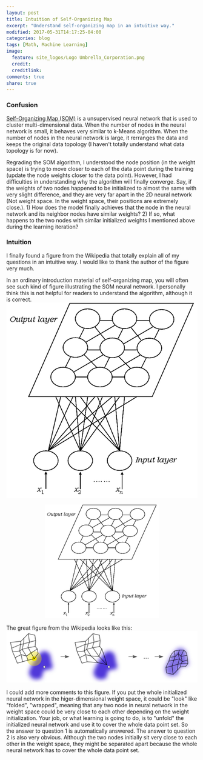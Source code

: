 ```yaml
---
layout: post
title: Intuition of Self-Organizing Map
excerpt: "Understand self-organizing map in an intuitive way."
modified: 2017-05-31T14:17:25-04:00
categories: blog
tags: [Math, Machine Learning]
image:
  feature: site_logos/Logo Umbrella_Corporation.png
  credit: 
  creditlink: 
comments: true
share: true
---
```


### Confusion

[Self-Organizing Map (SOM)](https://en.wikipedia.org/wiki/Self-organizing_map) is a unsupervised neural network that is used to cluster multi-dimensional data. When the number of nodes in the neural network is small, it behaves very similar to k-Means algorithm. When the number of nodes in the neural network is large, it rerranges the data and keeps the original data topology (I haven't totally understand what data topology is for now).

Regrading the SOM algorithm, I understood the node position (in the weight space) is trying to move closer to each of the data point during the training (update the node weights closer to the data point). However, I had difficulties in understanding why the algorithm will finally converge. Say, if the weights of two nodes happened to be initialized to almost the same with very slight difference, and they are very far apart in the 2D neural network (Not weight space. In the weight space, their positions are extremely close.). 1) How does the model finally achieves that the node in the neural network and its neighbor nodes have similar weights? 2) If so, what happens to the two nodes with similar initialized weights I mentioned above during the learning iteration?

### Intuition

I finally found a figure from the Wikipedia that totally explain all of my questions in an intuitive way. I would like to thank the author of the figure very much.

In an ordinary introduction material of self-organizing map, you will often see such kind of figure illustrating the SOM neural network. I personally think this is not helpful for readers to understand the algorithm, although it is correct.
![](/images/blog/2017-06-05-Self-Organizing-Map/som_representation.jpg)
<center><img width="300" height="300" src="/images/blog/2017-06-05-Self-Organizing-Map/som_representation.jpg"/></center>


The great figure from the Wikipedia looks like this:
![](/images/blog/2017-06-05-Self-Organizing-Map/Somtraining.svg)

I could add more comments to this figure. If you put the whole initialized neural network in the higer-dimensional weight space, it could be "look" like "folded", "wrapped", meaning that any two node in neural network in the weight space could be very close to each other depending on the weight initialization. Your job, or what learning is going to do, is to "unfold" the initialized neural network and use it to cover the whole data point set. So the answer to question 1 is automatically answered. The answer to question 2 is also very obvious. Although the two nodes initially sit very close to each other in the weight space, they might be separated apart because the whole neural network has to cover the whole data point set.

